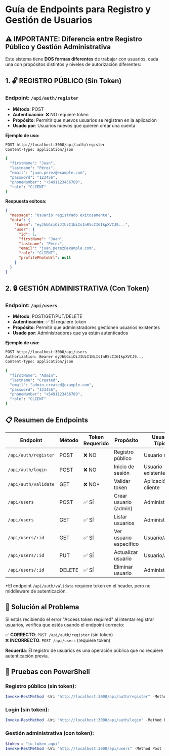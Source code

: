 # Guía de Endpoints para Registro y Gestión de Usuarios

## ⚠️ IMPORTANTE: Diferencia entre Registro Público y Gestión Administrativa

Este sistema tiene **DOS formas diferentes** de trabajar con usuarios, cada una con propósitos distintos y niveles de autorización diferentes:

## 1. 🔓 REGISTRO PÚBLICO (Sin Token) 

### Endpoint: `/api/auth/register`
- **Método**: POST
- **Autenticación**: ❌ NO requiere token
- **Propósito**: Permitir que nuevos usuarios se registren en la aplicación
- **Usado por**: Usuarios nuevos que quieren crear una cuenta

**Ejemplo de uso:**
```bash
POST http://localhost:3000/api/auth/register
Content-Type: application/json

{
  "firstName": "Juan",
  "lastname": "Pérez", 
  "email": "juan.perez@example.com",
  "password": "123456",
  "phoneNumber": "+5491123456789",
  "role": "CLIENT"
}
```

**Respuesta exitosa:**
```json
{
  "message": "Usuario registrado exitosamente",
  "data": {
    "token": "eyJhbGciOiJIUzI1NiIsInR5cCI6IkpXVCJ9...",
    "user": {
      "id": 1,
      "firstName": "Juan",
      "lastname": "Pérez",
      "email": "juan.perez@example.com", 
      "role": "CLIENT",
      "profilePhotoUrl": null
    }
  }
}
```

## 2. 🔒 GESTIÓN ADMINISTRATIVA (Con Token)

### Endpoint: `/api/users`
- **Método**: POST/GET/PUT/DELETE
- **Autenticación**: ✅ SÍ requiere token
- **Propósito**: Permitir que administradores gestionen usuarios existentes
- **Usado por**: Administradores que ya están autenticados

**Ejemplo de uso:**
```bash
POST http://localhost:3000/api/users
Authorization: Bearer eyJhbGciOiJIUzI1NiIsInR5cCI6IkpXVCJ9...
Content-Type: application/json

{
  "firstName": "Admin",
  "lastname": "Created", 
  "email": "admin.created@example.com",
  "password": "123456",
  "phoneNumber": "+5491123456789",
  "role": "CLIENT"
}
```

## 📋 Resumen de Endpoints

| Endpoint | Método | Token Requerido | Propósito | Usuario Típico |
|----------|--------|-----------------|-----------|----------------|
| `/api/auth/register` | POST | ❌ NO | Registro público | Usuario nuevo |
| `/api/auth/login` | POST | ❌ NO | Inicio de sesión | Usuario existente |
| `/api/auth/validate` | GET | ❌ NO* | Validar token | Aplicación cliente |
| `/api/users` | POST | ✅ SÍ | Crear usuario (admin) | Administrador |
| `/api/users` | GET | ✅ SÍ | Listar usuarios | Administrador |
| `/api/users/:id` | GET | ✅ SÍ | Ver usuario específico | Usuario/Admin |
| `/api/users/:id` | PUT | ✅ SÍ | Actualizar usuario | Usuario/Admin |
| `/api/users/:id` | DELETE | ✅ SÍ | Eliminar usuario | Administrador |

*El endpoint `/api/auth/validate` requiere token en el header, pero no middleware de autenticación.

## 🔧 Solución al Problema

Si estás recibiendo el error "Access token required" al intentar registrar usuarios, verifica que estés usando el endpoint correcto:

✅ **CORRECTO**: `POST /api/auth/register` (sin token)  
❌ **INCORRECTO**: `POST /api/users` (requiere token)

**Recuerda**: El registro de usuarios es una operación pública que no requiere autenticación previa.

## 🧪 Pruebas con PowerShell

### Registro público (sin token):
```powershell
Invoke-RestMethod -Uri "http://localhost:3000/api/auth/register" -Method Post -Headers @{"Content-Type"="application/json"} -Body '{"firstName":"Test","lastname":"User","email":"test@example.com","password":"123456","phoneNumber":"+123456789","role":"CLIENT"}'
```

### Login (sin token):
```powershell
Invoke-RestMethod -Uri "http://localhost:3000/api/auth/login" -Method Post -Headers @{"Content-Type"="application/json"} -Body '{"email":"test@example.com","password":"123456"}'
```

### Gestión administrativa (con token):
```powershell
$token = "tu_token_aqui"
Invoke-RestMethod -Uri "http://localhost:3000/api/users" -Method Post -Headers @{"Content-Type"="application/json"; "Authorization"="Bearer $token"} -Body '{"firstName":"Admin","lastname":"User","email":"admin@example.com","password":"123456"}'
```
